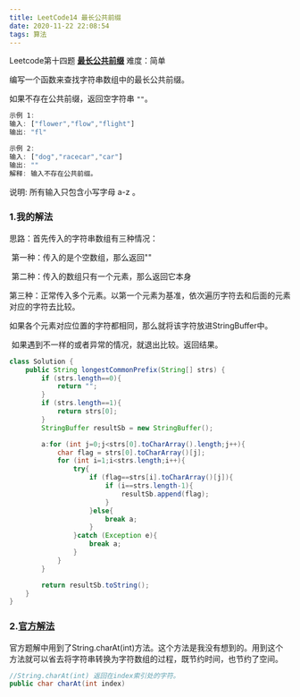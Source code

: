 ```yaml
---
title: LeetCode14 最长公共前缀
date: 2020-11-22 22:08:54
tags: 算法
---
```


Leetcode第十四题 **[最长公共前缀](https://leetcode-cn.com/problems/longest-common-prefix/)** 难度：简单

编写一个函数来查找字符串数组中的最长公共前缀。

如果不存在公共前缀，返回空字符串 `""`。

```javascript
示例 1:
输入: ["flower","flow","flight"]
输出: "fl"

示例 2:
输入: ["dog","racecar","car"]
输出: ""
解释: 输入不存在公共前缀。
```

说明: 所有输入只包含小写字母 a-z 。

### 1.我的解法

思路：首先传入的字符串数组有三种情况：

​	第一种：传入的是个空数组，那么返回""

​	第二种：传入的数组只有一个元素，那么返回它本身

​	第三种：正常传入多个元素。以第一个元素为基准，依次遍历字符去和后面的元素对应的字符去比较。

​			如果各个元素对应位置的字符都相同，那么就将该字符放进StringBuffer中。

​			如果遇到不一样的或者异常的情况，就退出比较。返回结果。

```java
class Solution {
    public String longestCommonPrefix(String[] strs) {
        if (strs.length==0){
            return "";
        }
        if (strs.length==1){
            return strs[0];
        }
        StringBuffer resultSb = new StringBuffer();

        a:for (int j=0;j<strs[0].toCharArray().length;j++){
            char flag = strs[0].toCharArray()[j];
            for (int i=1;i<strs.length;i++){
                try{
                    if (flag==strs[i].toCharArray()[j]){
                        if (i==strs.length-1){
                            resultSb.append(flag);
                        }
                    }else{
                        break a;
                    }
                }catch (Exception e){
                    break a;
                }
            }
        }

        return resultSb.toString();
    }
}
```

### 2.[官方解法](https://leetcode-cn.com/problems/longest-common-prefix/solution/zui-chang-gong-gong-qian-zhui-by-leetcode-solution/)

官方题解中用到了String.charAt(int)方法。这个方法是我没有想到的。用到这个方法就可以省去将字符串转换为字符数组的过程，既节约时间，也节约了空间。

```java
//String.charAt(int) 返回在index索引处的字符。 
public char charAt(int index)
```

